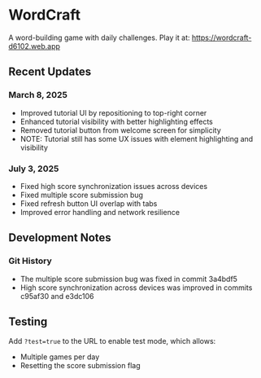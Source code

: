 # WordCraft

A word-building game with daily challenges. Play it at: https://wordcraft-d6102.web.app

## Recent Updates

### March 8, 2025
- Improved tutorial UI by repositioning to top-right corner
- Enhanced tutorial visibility with better highlighting effects
- Removed tutorial button from welcome screen for simplicity
- NOTE: Tutorial still has some UX issues with element highlighting and visibility

### July 3, 2025
- Fixed high score synchronization issues across devices
- Fixed multiple score submission bug
- Fixed refresh button UI overlap with tabs
- Improved error handling and network resilience

## Development Notes

### Git History
- The multiple score submission bug was fixed in commit 3a4bdf5
- High score synchronization across devices was improved in commits c95af30 and e3dc106

## Testing

Add `?test=true` to the URL to enable test mode, which allows:
- Multiple games per day
- Resetting the score submission flag